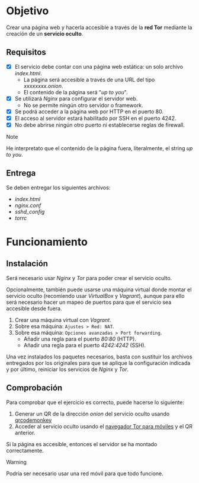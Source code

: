 # Objetivo

Crear una página web y hacerla accesible a través de la **red Tor** mediante la creación de un **servicio oculto**.


## Requisitos

- [x] El servicio debe contar con una página web estática: un solo archivo *index.html*.
	- La página será accesible a través de una URL del tipo *xxxxxxxx.onion*.
	- El contenido de la página será "*up to you*".
- [x] Se utilizará *Nginx* para configurar el servidor web.
	- No se permite ningún otro servidor o framework.
- [x] Se podrá acceder a la página web por HTTP en el puerto 80.
- [x] El acceso al servidor estará habilitado por SSH en el puerto 4242.
- [x] No debe abrirse ningún otro puerto ni establecerse reglas de firewall.

> [!NOTE]
> He interpretato que el contenido de la página fuera, literalmente, el string *up to you*.


## Entrega

Se deben entregar los siguientes archivos:

- *index.html*
- *nginx.conf*
- *sshd_config*
- *torrc*


# Funcionamiento

## Instalación

Será necesario usar *Nginx* y *Tor* para poder crear el servicio oculto.

Opcionalmente, también puede usarse una máquina virtual donde montar el servicio oculto (recomiendo usar *VirtualBox* y *Vagrant*), aunque para ello será necesario hacer un mapeo de puertos para que el servicio sea accesible desde fuera.

1. Crear una máquina virtual con *Vagrant*.
2. Sobre esa máquina: $\texttt{Ajustes > Red: NAT}$.
3. Sobre esa máquina: $\texttt{Opciones avanzadas > Port forwarding}$.
	- Añadir una regla para el puerto *80:80* (HTTP).
    - Añadir una regla para el puerto *4242:4242* (SSH).

Una vez instalados los paquetes necesarios, basta con sustituir los archivos entregados por los originales para que se aplique la configuración indicada y por último, reiniciar los servicios de *Nginx* y *Tor*.


## Comprobación

Para comprobar que el ejercicio es correcto, puede hacerse lo siguiente:

1. Generar un QR de la dirección *onion* del servicio oculto usando [qrcodemonkey](https://www.qrcode-monkey.com/es)
2. Acceder al servicio oculto usando el [navegador Tor para móviles](https://play.google.com/store/apps/details?id=org.torproject.torbrowser&gl=ES) y el QR anterior.

Si la página es accesible, entonces el servidor se ha montado correctamente.

> [!WARNING]
> Podría ser necesario usar una red móvil para que todo funcione.
